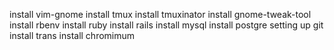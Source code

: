 install vim-gnome
install tmux
install tmuxinator
install gnome-tweak-tool
install rbenv
install ruby
install rails
install mysql
install postgre
setting up git
install trans
install chromimum
